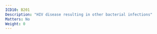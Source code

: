 ```yaml
---
ICD10: B201
Description: "HIV disease resulting in other bacterial infections"
Matters: No
Weight: 0
---
```


